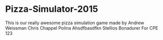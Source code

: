 # Pizza-Simulator-2015
This is our really awesome pizza simulation game made by
Andrew Weissman
Chris Chappel
Polina Ahsdfbasdfkn
Stellios Bonadurer
For CPE 123
